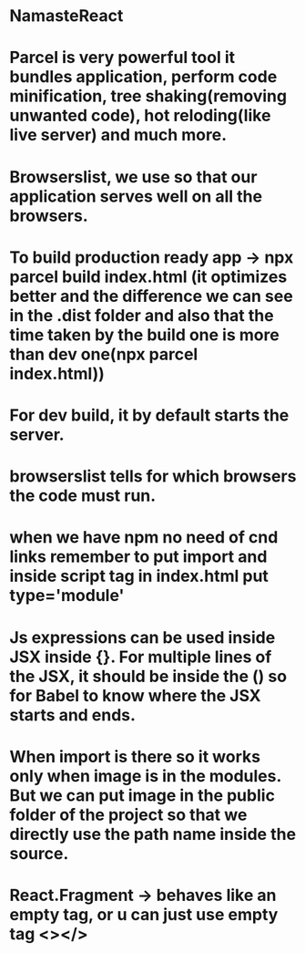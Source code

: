 # NamasteReact

# Parcel is very powerful tool it bundles application, perform code minification, tree shaking(removing unwanted code), hot reloding(like live server) and much more.

# Browserslist, we use so that our application serves well on all the browsers.

# To build production ready app -> npx parcel build index.html (it optimizes better and the difference we can see in the .dist folder and also that the time taken by the build one is more than dev one(npx parcel index.html)) 

# For dev build, it by default starts the server.

# browserslist tells for which browsers the code must run.

# when we have npm no need of cnd links remember to put import and inside script tag in index.html put type='module'

# Js expressions can be used inside JSX inside  {}. For multiple lines of the JSX, it should be inside the () so for Babel to know where the JSX starts and ends.

# When import is there so it works only when image is in the modules. But we can put image in the public folder of the project so that we directly use the path name inside the source.

# React.Fragment -> behaves like an empty tag, or u can just use empty tag <></>

